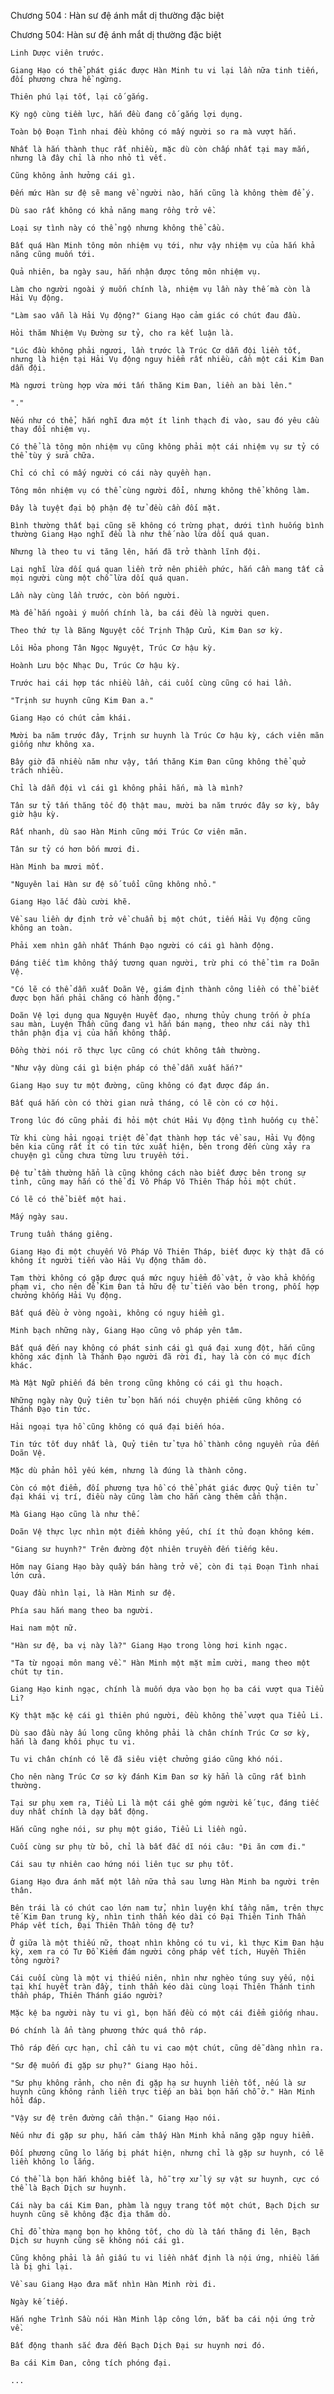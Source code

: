 




Chương 504 : Hàn sư đệ ánh mắt dị thường đặc biệt


Chương 504: Hàn sư đệ ánh mắt dị thường đặc biệt

	Linh Dược viên trước.

	Giang Hạo có thể phát giác được Hàn Minh tu vi lại lần nữa tinh tiến, đối phương chưa hề ngừng.

	Thiên phú lại tốt, lại cố gắng.

	Kỳ ngộ cùng tiềm lực, hắn đều đang cố gắng lợi dụng.

	Toàn bộ Đoạn Tình nhai đều không có mấy người so ra mà vượt hắn.

	Nhất là hắn thành thục rất nhiều, mặc dù còn chấp nhất tại may mắn, nhưng là đây chỉ là nho nhỏ tì vết.

	Cũng không ảnh hưởng cái gì.

	Đến mức Hàn sư đệ sẽ mang về người nào, hắn cũng là không thèm để ý.

	Dù sao rất không có khả năng mang rồng trở về.

	Loại sự tình này có thể ngộ nhưng không thể cầu.

	Bất quá Hàn Minh tông môn nhiệm vụ tới, như vậy nhiệm vụ của hắn khả năng cũng muốn tới.

	Quả nhiên, ba ngày sau, hắn nhận được tông môn nhiệm vụ.

	Làm cho người ngoài ý muốn chính là, nhiệm vụ lần này thế mà còn là Hải Vụ động.

	"Làm sao vẫn là Hải Vụ động?" Giang Hạo cảm giác có chút đau đầu.

	Hỏi thăm Nhiệm Vụ Đường sư tỷ, cho ra kết luận là.

	"Lúc đầu không phải ngươi, lần trước là Trúc Cơ dẫn đội liền tốt, nhưng là hiện tại Hải Vụ động nguy hiểm rất nhiều, cần một cái Kim Đan dẫn đội.

	Mà ngươi trùng hợp vừa mới tấn thăng Kim Đan, liền an bài lên."

	"."

	Nếu như có thể, hắn nghĩ đưa một ít linh thạch đi vào, sau đó yêu cầu thay đổi nhiệm vụ.

	Có thể là tông môn nhiệm vụ cũng không phải một cái nhiệm vụ sư tỷ có thể tùy ý sửa chữa.

	Chỉ có chỉ có mấy người có cái này quyền hạn.

	Tông môn nhiệm vụ có thể cùng người đổi, nhưng không thể không làm.

	Đây là tuyệt đại bộ phận đệ tử đều cần đối mặt.

	Bình thường thất bại cũng sẽ không có trừng phạt, dưới tình huống bình thường Giang Hạo nghĩ đều là như thế nào lừa dối quá quan.

	Nhưng là theo tu vi tăng lên, hắn đã trở thành lĩnh đội.

	Lại nghĩ lừa dối quá quan liền trở nên phiền phức, hắn cần mang tất cả mọi người cùng một chỗ lừa dối quá quan.

	Lần này cùng lần trước, còn bốn người.

	Mà để hắn ngoài ý muốn chính là, ba cái đều là người quen.

	Theo thứ tự là Băng Nguyệt cốc Trịnh Thập Cửu, Kim Đan sơ kỳ.

	Lôi Hỏa phong Tân Ngọc Nguyệt, Trúc Cơ hậu kỳ.

	Hoành Lưu bộc Nhạc Du, Trúc Cơ hậu kỳ.

	Trước hai cái hợp tác nhiều lần, cái cuối cùng cũng có hai lần.

	"Trịnh sư huynh cũng Kim Đan a."

	Giang Hạo có chút cảm khái.

	Mười ba năm trước đây, Trịnh sư huynh là Trúc Cơ hậu kỳ, cách viên mãn giống như không xa.

	Bây giờ đã nhiều năm như vậy, tấn thăng Kim Đan cũng không thể quở trách nhiều.

	Chỉ là dẫn đội vì cái gì không phải hắn, mà là mình?

	Tân sư tỷ tấn thăng tốc độ thật mau, mười ba năm trước đây sơ kỳ, bây giờ hậu kỳ.

	Rất nhanh, dù sao Hàn Minh cũng mới Trúc Cơ viên mãn.

	Tân sư tỷ có hơn bốn mươi đi.

	Hàn Minh ba mươi mốt.

	"Nguyên lai Hàn sư đệ số tuổi cũng không nhỏ."

	Giang Hạo lắc đầu cười khẽ.

	Về sau liền dự định trở về chuẩn bị một chút, tiến Hải Vụ động cũng không an toàn.

	Phải xem nhìn gần nhất Thánh Đạo người có cái gì hành động.

	Đáng tiếc tìm không thấy tương quan người, trừ phi có thể tìm ra Doãn Vệ.

	"Có lẽ có thể dẫn xuất Doãn Vệ, giám định thành công liền có thể biết được bọn hắn phải chăng có hành động."

	Doãn Vệ lợi dụng qua Nguyện Huyết đạo, nhưng thủy chung trốn ở phía sau màn, Luyện Thần cũng đang vì hắn bán mạng, theo như cái này thì thân phận địa vị của hắn không thấp.

	Đồng thời nói rõ thực lực cũng có chút không tầm thường.

	"Như vậy dùng cái gì biện pháp có thể dẫn xuất hắn?"

	Giang Hạo suy tư một đường, cũng không có đạt được đáp án.

	Bất quá hắn còn có thời gian nửa tháng, có lẽ còn có cơ hội.

	Trong lúc đó cũng phải đi hỏi một chút Hải Vụ động tình huống cụ thể.

	Từ khi cùng hải ngoại triệt để đạt thành hợp tác về sau, Hải Vụ động bên kia cũng rất ít có tin tức xuất hiện, bên trong đến cùng xảy ra chuyện gì cũng chưa từng lưu truyền tới.

	Đệ tử tầm thường hẳn là cũng không cách nào biết được bên trong sự tình, cũng may hắn có thể đi Vô Pháp Vô Thiên Tháp hỏi một chút.

	Có lẽ có thể biết một hai.

	Mấy ngày sau.

	Trung tuần tháng giêng.

	Giang Hạo đi một chuyến Vô Pháp Vô Thiên Tháp, biết được kỳ thật đã có không ít người tiến vào Hải Vụ động thăm dò.

	Tạm thời không có gặp được quá mức nguy hiểm đồ vật, ở vào khả khống phạm vi, cho nên để Kim Đan tả hữu đệ tử tiến vào bên trong, phối hợp chưởng khống Hải Vụ động.

	Bất quá đều ở vòng ngoài, không có nguy hiểm gì.

	Minh bạch những này, Giang Hạo cũng vô pháp yên tâm.

	Bất quá đến nay không có phát sinh cái gì quá đại xung đột, hắn cũng không xác định là Thánh Đạo người đã rời đi, hay là còn có mục đích khác.

	Mà Mật Ngữ phiến đá bên trong cũng không có cái gì thu hoạch.

	Những ngày này Quỷ tiên tử bọn hắn nói chuyện phiếm cũng không có Thánh Đạo tin tức.

	Hải ngoại tựa hồ cũng không có quá đại biến hóa.

	Tin tức tốt duy nhất là, Quỷ tiên tử tựa hồ thành công nguyền rủa đến Doãn Vệ.

	Mặc dù phản hồi yếu kém, nhưng là đúng là thành công.

	Còn có một điểm, đối phương tựa hồ có thể phát giác được Quỷ tiên tử đại khái vị trí, điều này cũng làm cho hắn càng thêm cẩn thận.

	Mà Giang Hạo cũng là như thế.

	Doãn Vệ thực lực nhìn một điểm không yếu, chí ít thủ đoạn không kém.

	"Giang sư huynh?" Trên đường đột nhiên truyền đến tiếng kêu.

	Hôm nay Giang Hạo bày quầy bán hàng trở về, còn đi tại Đoạn Tình nhai lớn cửa.

	Quay đầu nhìn lại, là Hàn Minh sư đệ.

	Phía sau hắn mang theo ba người.

	Hai nam một nữ.

	"Hàn sư đệ, ba vị này là?" Giang Hạo trong lòng hơi kinh ngạc.

	"Ta từ ngoại môn mang về." Hàn Minh một mặt mỉm cười, mang theo một chút tự tin.

	Giang Hạo kinh ngạc, chính là muốn dựa vào bọn họ ba cái vượt qua Tiểu Li?

	Kỳ thật mặc kệ cái gì thiên phú người, đều không thể vượt qua Tiểu Li.

	Dù sao đầu này ấu long cũng không phải là chân chính Trúc Cơ sơ kỳ, hắn là đang khôi phục tu vi.

	Tu vi chân chính có lẽ đã siêu việt chưởng giáo cũng khó nói.

	Cho nên nàng Trúc Cơ sơ kỳ đánh Kim Đan sơ kỳ hẳn là cũng rất bình thường.

	Tại sư phụ xem ra, Tiểu Li là một cái ghê gớm người kế tục, đáng tiếc duy nhất chính là dạy bất động.

	Hắn cũng nghe nói, sư phụ một giáo, Tiểu Li liền ngủ.

	Cuối cùng sư phụ từ bỏ, chỉ là bất đắc dĩ nói câu: "Đi ăn cơm đi."

	Cái sau tự nhiên cao hứng nói liên tục sư phụ tốt.

	Giang Hạo đưa ánh mắt một lần nữa thả sau lưng Hàn Minh ba người trên thân.

	Bên trái là có chút cao lớn nam tử, nhìn luyện khí tầng năm, trên thực tế Kim Đan trung kỳ, nhìn tinh thần kéo dài có Đại Thiên Tinh Thần Pháp vết tích, Đại Thiên Thần tông đệ tử?

	Ở giữa là một thiếu nữ, thoạt nhìn không có tu vi, kì thực Kim Đan hậu kỳ, xem ra có Tư Đồ Kiếm đám người công pháp vết tích, Huyền Thiên tông người?

	Cái cuối cùng là một vị thiếu niên, nhìn như nghèo túng suy yếu, nội tại khí huyết tràn đầy, tinh thần kéo dài cùng loại Thiên Thánh tinh thần pháp, Thiên Thánh giáo người?

	Mặc kệ ba người này tu vi gì, bọn hắn đều có một cái điểm giống nhau.

	Đó chính là ẩn tàng phương thức quá thô ráp.

	Thô ráp đến cực hạn, chỉ cần tu vi cao một chút, cũng dễ dàng nhìn ra.

	"Sư đệ muốn đi gặp sư phụ?" Giang Hạo hỏi.

	"Sư phụ không rảnh, cho nên đi gặp hạ sư huynh liền tốt, nếu là sư huynh cũng không rảnh liền trực tiếp an bài bọn hắn chỗ ở." Hàn Minh hồi đáp.

	"Vậy sư đệ trên đường cẩn thận." Giang Hạo nói.

	Nếu như đi gặp sư phụ, hắn cảm thấy Hàn Minh khả năng gặp nguy hiểm.

	Đối phương cũng lo lắng bị phát hiện, nhưng chỉ là gặp sư huynh, có lẽ liền không lo lắng.

	Có thể là bọn hắn không biết là, hỗ trợ xử lý sự vật sư huynh, cực có thể là Bạch Dịch sư huynh.

	Cái này ba cái Kim Đan, phàm là ngụy trang tốt một chút, Bạch Dịch sư huynh cũng sẽ không đặc địa thăm dò.

	Chỉ đổ thừa mạng bọn họ không tốt, cho dù là tấn thăng đi lên, Bạch Dịch sư huynh cũng sẽ không nói cái gì.

	Cũng không phải là ẩn giấu tu vi liền nhất định là nội ứng, nhiều lắm là bị ghi lại.

	Về sau Giang Hạo đưa mắt nhìn Hàn Minh rời đi.

	Ngày kế tiếp.

	Hắn nghe Trình Sầu nói Hàn Minh lập công lớn, bắt ba cái nội ứng trở về.

	Bất động thanh sắc đưa đến Bạch Dịch Đại sư huynh nơi đó.

	Ba cái Kim Đan, công tích phóng đại.

	...




